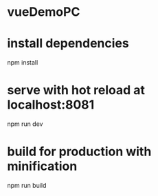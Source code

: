 # vueDemoPC
# install dependencies
npm install

# serve with hot reload at localhost:8081
npm run dev

# build for production with minification
npm run build
